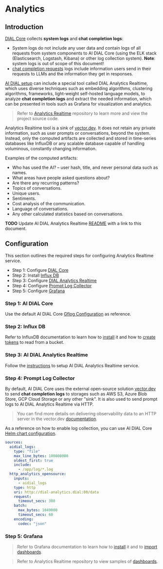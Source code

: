 # Analytics

## Introduction

[DIAL Core](https://github.com/epam/ai-dial-core) collects **system logs** and **chat completion logs**:

* System logs do not include any user data and contain logs of all requests from system components to AI DIAL Core (using the ELK stack (Elasticsearch, Logstash, Kibana) or other log collection system). **Note**: system logs is out of scope of this document!
* [chat completion requests](https://epam-rail.com/dial_api#/paths/~1openai~1deployments~1%7BDeployment%20Name%7D~1chat~1completions/post) logs include information users send in their requests to LLMs and the information they get in responses.

[AI DIAL setup](../architecture#full-platform-landscape) can include a special tool called DIAL Analytics Realtime, which uses diverse techniques such as embedding algorithms, clustering algorithms, frameworks, light-weight self-hosted language models, to analyze **chat completion logs** and extract the needed information, which can be presented in tools such as Grafana for visualization and analytics.

> Refer to [Analytics Realtime](https://github.com/epam/ai-dial-analytics-realtime) repository to learn more and view the project source code.

Analytics Realtime tool is a sink of [vector.dev](https://vector.dev/). It does not retain any private information, such as user prompts or conversations, beyond the system. Instead, only the computed artifacts are collected and stored in time-series databases like InfluxDB or any scalable database capable of handling voluminous, constantly changing information.

Examples of the computed artifacts:

* Who has used the AI? – user hash, title, and never personal data such as names.
* What areas have people asked questions about?
* Are there any recurring patterns?
* Topics of conversations.
* Unique users.
* Sentiments.
* Cost analysis of the communication.
* Language of conversations.
* Any other calculated statistics based on conversations.


**TODO**
Update AI DIAL Analytics Realtime [README](https://github.com/epam/ai-dial-analytics-realtime/blob/development/README.md) with a link to this document.

## Configuration

This section outlines the required steps for configuring Analytics Realtime service.

- Step 1: Configure [DIAL Core](https://github.com/epam/ai-dial-core)
- Step 2: Install [Influx DB](https://github.com/influxdata/influxdb)
- Step 3: Configure [DIAL Analytics Realtime](https://github.com/epam/ai-dial-analytics-realtime)
- Step 4: Configure [Prompt Log Collector](https://github.com/vectordotdev/vector)
- Step 5: Configure [Grafana](https://github.com/grafana/grafana)

### Step 1: AI DIAL Core

Use the default AI DIAL Core [Gflog Configuration](https://github.com/epam/ai-dial-core/blob/development/src/main/resources/gflog.xml) as reference.

### Step 2: Influx DB

Refer to InfluxDB documentation to learn how to [install](https://docs.influxdata.com/influxdb/v2/install/) it and how to [create tokens](https://docs.influxdata.com/influxdb/v2/admin/tokens/create-token/) to read from a bucket.

### Step 3: AI DIAL Analytics Realtime

Follow the [instructions](https://github.com/epam/ai-dial-analytics-realtime/blob/development/README.md) to setup AI DIAL Analytics Realtime service.

### Step 4: Prompt Log Collector

By default, AI DIAL Core uses the external open-source solution [vector.dev](https://vector.dev/) to send **chat completion logs** to storages such as AWS S3, Azure Blob Store, GCP Cloud Storage or any other "sink". It is also used to send prompt logs to AI DIAL Analytics Realtime via HTTP.

> You can find more details on delivering observability data to an HTTP server in the vector.dev [documentation](https://vector.dev/docs/reference/configuration/sinks/http).

As a reference on how to enable log collection, you can use AI DIAL Core [Helm chart configuration](https://github.com/epam/ai-dial-helm/blob/cb7ee62f9a7f2cedb85544c4b0eaa1e07e5a24a1/charts/dial-core/values.yaml#L482).

```yaml
sources:
  aidial_logs:
    type: "file"
    max_line_bytes: 100000000
    oldest_first: true
    include:
      - /app/log/*.log
  http_analytics_opensource:
    inputs:
      - aidial_logs
    type: http
    uri: http://dial-analytics.dial:80/data
    request:
      timeout_secs: 300
    batch:
      max_bytes: 1049000
      timeout_secs: 60
    encoding:
      codec: "json"
```

### Step 5: Grafana

> Refer to Grafana documentation to learn how to [install](https://grafana.com/docs/grafana/latest/setup-grafana/installation/) it and to [import dashboards](https://grafana.com/docs/grafana/latest/dashboards/build-dashboards/import-dashboards/). 

> Refer to Analytics Realtime repository to view samples of [dashboards](https://github.com/epam/ai-dial-analytics-realtime/blob/development/dashboards/README.md).
